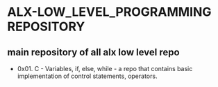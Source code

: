 # ALX-LOW_LEVEL_PROGRAMMING REPOSITORY

## main repository of all alx low level  repo

* 0x01. C - Variables, if, else, while - a repo that contains basic
implementation of control statements, operators.
